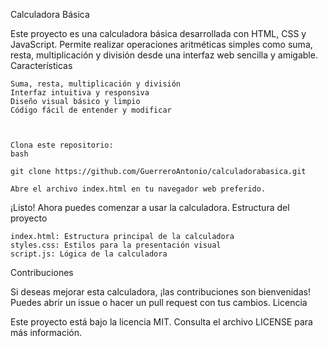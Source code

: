 Calculadora Básica

Este proyecto es una calculadora básica desarrollada con HTML, CSS y JavaScript. Permite realizar operaciones aritméticas simples como suma, resta, multiplicación y división desde una interfaz web sencilla y amigable.
Características

    Suma, resta, multiplicación y división
    Interfaz intuitiva y responsiva
    Diseño visual básico y limpio
    Código fácil de entender y modificar



    Clona este repositorio:
    bash

    git clone https://github.com/GuerreroAntonio/calculadorabasica.git

    Abre el archivo index.html en tu navegador web preferido.

¡Listo! Ahora puedes comenzar a usar la calculadora.
Estructura del proyecto

    index.html: Estructura principal de la calculadora
    styles.css: Estilos para la presentación visual
    script.js: Lógica de la calculadora

Contribuciones

Si deseas mejorar esta calculadora, ¡las contribuciones son bienvenidas! Puedes abrir un issue o hacer un pull request con tus cambios.
Licencia

Este proyecto está bajo la licencia MIT. Consulta el archivo LICENSE para más información.